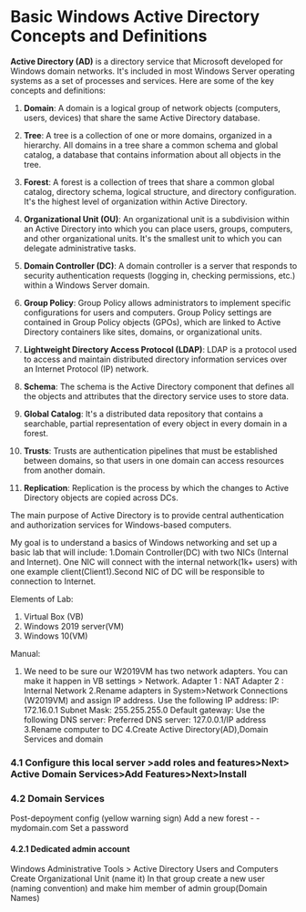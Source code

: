 # Basic Windows Active Directory Concepts and Definitions

**Active Directory (AD)** is a directory service that Microsoft developed for Windows domain networks. It's included in most Windows Server operating systems as a set of processes and services. Here are some of the key concepts and definitions:

1. **Domain**: A domain is a logical group of network objects (computers, users, devices) that share the same Active Directory database. 

2. **Tree**: A tree is a collection of one or more domains, organized in a hierarchy. All domains in a tree share a common schema and global catalog, a database that contains information about all objects in the tree.

3. **Forest**: A forest is a collection of trees that share a common global catalog, directory schema, logical structure, and directory configuration. It's the highest level of organization within Active Directory.

4. **Organizational Unit (OU)**: An organizational unit is a subdivision within an Active Directory into which you can place users, groups, computers, and other organizational units. It's the smallest unit to which you can delegate administrative tasks.

5. **Domain Controller (DC)**: A domain controller is a server that responds to security authentication requests (logging in, checking permissions, etc.) within a Windows Server domain.

6. **Group Policy**: Group Policy allows administrators to implement specific configurations for users and computers. Group Policy settings are contained in Group Policy objects (GPOs), which are linked to Active Directory containers like sites, domains, or organizational units.

7. **Lightweight Directory Access Protocol (LDAP)**: LDAP is a protocol used to access and maintain distributed directory information services over an Internet Protocol (IP) network.

8. **Schema**: The schema is the Active Directory component that defines all the objects and attributes that the directory service uses to store data.

9. **Global Catalog**: It's a distributed data repository that contains a searchable, partial representation of every object in every domain in a forest.

10. **Trusts**: Trusts are authentication pipelines that must be established between domains, so that users in one domain can access resources from another domain.

11. **Replication**: Replication is the process by which the changes to Active Directory objects are copied across DCs.

The main purpose of Active Directory is to provide central authentication and authorization services for Windows-based computers.

My goal is to understand a basics of Windows networking and set up a basic lab that will include:
1.Domain Controller(DC) with two NICs (Internal and Internet).
One NIC will connect with the internal network(1k+ users) with one example client(Client1).Second NIC of DC will be responsible to connection to Internet.

 Elements of Lab:

 1. Virtual Box (VB)
 2. Windows 2019 server(VM)
 3. Windows 10(VM)

Manual:

1. We need to be sure our W2019VM has two network adapters. You can make it happen in VB settings > Network.
Adapter 1 : NAT
Adapter 2 : Internal Network
2.Rename adapters in System>Network Connections (W2019VM) and assign IP address.
Use the following IP address:
IP: 172.16.0.1
Subnet Mask: 255.255.255.0
Default gateway: <empty>
Use the following DNS server:
Preferred DNS server: 127.0.0.1/IP address
3.Rename computer to DC
4.Create Active Directory(AD),Domain Services
and domain

### 4.1 Configure this local server >add roles and features>Next> Active Domain Services>Add Features>Next>Install

### 4.2 Domain Services

  Post-depoyment config (yellow warning sign)
    Add a new forest - - mydomain.com
    Set a password

#### 4.2.1 Dedicated admin account

Windows Administrative Tools > Active Directory Users and Computers
Create Organizational Unit (name it)
In that group create a new user (naming convention) and make him member of admin group(Domain Names)
